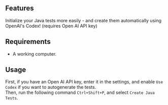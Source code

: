 ## Features

Initialize your Java tests more easily - and create them automatically using OpenAI's Codex! (requires Open AI API key)

## Requirements

 - A working computer.

## Usage

First, if you have an Open AI API key, enter it in the settings, and enable `Use Codex` if you want to autogenerate the tests.  
Then, run the following command `Ctrl+Shift+P`, and select `Create Java Tests`.
